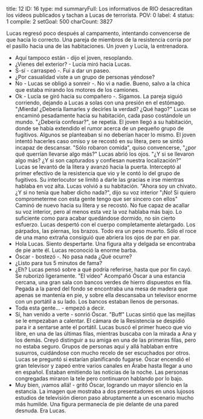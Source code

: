 title:          12
ID:             16
type:           md
summaryFull:    Los informativos de RIO desacreditan los vídeos publicados y tachan a Lucas de terrorista.
POV:            0
label:          4
status:         1
compile:        2
setGoal:        500
charCount:      3827


Lucas regresó poco después al campamento, intentando convencerse de que hacía lo correcto.
Una pareja de miembros de la resistencia corría por el pasillo hacia una de las habitaciones. Un joven y Lucía, la entrenadora.
- Aquí tampoco están - dijo el joven, resoplando.
- ¿Vienes del exterior? - Lucía miró hacia Lucas.
- S-sí - carraspeó -. Fui a dar un paseo.
- ¿Por casualidad viste a un grupo de personas yéndose?
- No - Lucas se obligó a sonreír -. No vi a nadie. Bueno, salvo a la chica que estaba mirando los motores de los camiones.
- Ok - Lucía se giró hacia su compañero -. Sigamos.
La pareja siguió corriendo, dejando a Lucas a solas con una presión en el estómago.
"¡Mierda! ¿Debería llamarles y decirles la verdad? ¿Qué hago?"
Lucas se encaminó pesadamente hacia su habitación, cada paso costándole un mundo. "¿Debería confesar?", se repetía.
El joven llegó a su habitación, donde se había extendido el rumor acerca de un pequeño grupo de fugitivos. Algunos se planteaban si no deberían hacer lo mismo.
El joven intentó hacerles caso omiso y se recostó en su litera, pero se sintió incapaz de descansar. "Sólo robaron comida", quiso convencerse, "¿por qué querrían llevarse algo más?"
Lucas abrió los ojos.
"¿Y si se llevaron algo más? ¿Y si son capturados y confiesan nuestra localización?"
Lucas se levantó de la litera y avanzó hacia la puerta. Interceptó al primer efectivo de la resistencia que vio y le contó lo del grupo de fugitivos. Su interlocutor se limitó a darle las gracias e irse mientras hablaba en voz alta.
Lucas volvió a su habitación. "Ahora soy un chivato. ¿Y si no tenía que haber dicho nada?", dijo su voz interior "¡No! Si quiero comprometerme con esta gente tengo que ser sincero con ellos"
Caminó de nuevo hacia su litera y se recostó. No fue capaz de acallar su voz interior, pero al menos esta vez la voz hablaba más bajo. Lo suficiente como para acabar quedándose dormido, no sin cierto esfuerzo.
Lucas despertó con el cuerpo completamente aletargado. Los párpados, las piernas, los brazos. Todo era un peso muerto. Sólo el roce de una mano extraña consiguió que abriera los ojos de par en par.
- Hola Lucas. Siento despertarte.
Una figura alta y delgada se encontraba de pie ante él. Lucas reconoció la enorme barba.
- Óscar - bostezó -. No pasa nada ¿Qué ocurre?
- ¿Listo para tus 5 minutos de fama?
- ¿Eh?
Lucas pensó sobre a qué podría referirse, hasta que por fin cayó. Se ruborizó ligeramente.
"El vídeo"
Acompañó Óscar a una estancia cercana, una gran sala con bancos verdes de hierro dispuestos en fila. Pegada a la pared del fondo se encontraba una mesa de madera que apenas se mantenía en pie, y sobre ella descansaba un televisor enorme con un portátil a su lado.
Los bancos estaban llenos de personas.
- Toda esta gente... - empezó a decir.
- Sí, han venido a verte - sonrió Óscar.
"Buff"
Lucas sintió que las mejillas se le empezaban a calentar.
El cámara de la Resistencia se despidió para ir a sentarse ante el portátil. Lucas buscó el primer hueco que vio libre, en una de las últimas filas, mientras buscaba con la mirada a Ana y los demás. Creyó distinguir a su amiga en una de las primeras filas, pero no estaba seguro.
Grupos de personas aquí y allá hablaban entre susurros, cuidándose con mucho recelo de ser escuchados por otros. Lucas se preguntó si estarían planificando fugarse.
Óscar encendió el gran televisor y zapeó entre varios canales en Árabe hasta llegar a uno en español. Estaban emitiendo las noticias de la noche. Las personas congregadas miraron la tele pero continuaron hablando por lo bajo.
- Muy bien, ¡vamos allá! - gritó Óscar, logrando un mayor silencio en la estancia.
La imagen que mostraba a dos presentadores en unos lujosos estudios de televisión dieron paso abruptamente a un escenario mucho más humilde. Una figura permanecía de pie delante de una pared desnuda.
Era Lucas.